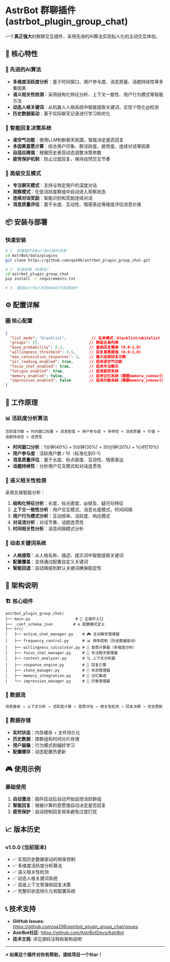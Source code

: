 # AstrBot 群聊插件 (astrbot_plugin_group_chat)

一个**真正强大**的群聊交互插件，采用先进的AI算法实现拟人化的主动交互体验。

## 🌟 核心特性

### 🚀 先进的AI算法
- **多维度活跃度分析**：基于时间窗口、用户参与度、消息质量、话题持续性等多重因素
- **语义相关性检测**：采用结构化特征分析、上下文一致性、用户行为模式等智能方法
- **动态人格关键词**：从机器人人格系统中智能提取关键词，实现个性化@检测
- **历史数据驱动**：基于实际聊天记录进行学习和优化

### 🎯 智能回复决策系统
- **读空气功能**：使用LLM判断聊天氛围，智能决定是否回复
- **多因素意愿计算**：综合用户印象、群活跃度、疲劳度、连续对话等因素
- **自适应阈值**：根据历史表现动态调整决策参数
- **疲劳保护机制**：防止过度回复，保持自然交互节奏

### 💬 高级交互模式
- **专注聊天模式**：支持与特定用户的深度对话
- **观察模式**：在低活跃度群组中自动进入观察状态
- **连续对话奖励**：智能识别和奖励连续对话
- **消息质量评估**：基于长度、互动性、情感表达等维度评估消息价值

## 📦 安装与部署

### 快速安装
```bash
# 1. 克隆插件到AstrBot插件目录
cd AstrBot/data/plugins
git clone https://github.com/qa296/astrbot_plugin_group_chat.git

# 2. 安装依赖（如果有）
cd astrbot_plugin_group_chat
pip install -r requirements.txt

# 3. 重启AstrBot并在WebUI中启用插件
```


## ⚙️ 配置详解

### 🎛️ 核心配置
```json
{
  "list_mode": "blacklist",           // 名单模式：blacklist/whitelist
  "groups": [],                      // 群组名单列表
  "base_probability": 0.3,           // 基础回复概率 (0.0-1.0)
  "willingness_threshold": 0.5,      // 回复意愿阈值 (0.0-1.0)
  "max_consecutive_responses": 3,    // 最大连续回复次数
  "air_reading_enabled": true,       // 启用读空气功能
  "focus_chat_enabled": true,        // 启用专注聊天
  "fatigue_enabled": true,           // 启用疲劳系统
  "memory_enabled": false,           // 启用记忆系统（需要memora_connect）
  "impression_enabled": false        // 启用印象系统（需要memora_connect）
}
```


## 🚀 工作原理

### 📊 活跃度分析算法
```
活跃度分数 = 时间窗口权重 × 消息密度 + 用户参与度 × 多样性 + 消息质量 × 价值 + 话题持续性 × 连贯性
```

- **时间窗口分析**：1分钟(40%) + 5分钟(30%) + 30分钟(20%) + 1小时(10%)
- **用户参与度**：活跃用户数 / 10（标准化到0-1）
- **消息质量评估**：基于长度、标点密度、互动性、情感表达
- **话题持续性**：分析用户交互模式和对话连贯性

### 🎯 语义相关性检测
采用五维智能分析：

1. **结构化特征分析**：长度、标点密度、@提及、疑问句特征
2. **上下文一致性分析**：用户交互模式、消息长度模式、时间间隔
3. **用户行为模式分析**：互动频率、活跃度、响应模式
4. **对话流分析**：对话节奏、话题连贯性
5. **时间相关性分析**：消息间隔模式分析

### 🧠 动态关键词系统
- **人格提取**：从人格名称、描述、提示词中智能提取关键词
- **配置覆盖**：支持通过配置自定义关键词
- **智能回退**：自动降级到默认关键词确保稳定性

## 📁 架构说明

### 🏗️ 核心组件
```
astrbot_plugin_group_chat/
├── main.py                    # 🎯 主插件入口
├── _conf_schema.json         # ⚙️ 配置模式定义
├── src/
│   ├── active_chat_manager.py    # 🎮 主动聊天管理器
│   ├── frequency_control.py      # 📊 频率控制（历史数据驱动）
│   ├── willingness_calculator.py # 🧮 意愿计算器（多维度分析）
│   ├── focus_chat_manager.py     # 🎯 专注聊天管理器
│   ├── context_analyzer.py       # 🔍 上下文分析器
│   ├── response_engine.py        # 💬 回复引擎
│   ├── state_manager.py          # 💾 状态管理器
│   ├── memory_integration.py     # 🧠 记忆集成
│   └── impression_manager.py     # 👤 印象管理器
```

### 🔄 数据流
```
消息接收 → 上下文分析 → 活跃度计算 → 意愿评估 → 相关性检测 → 回复决策 → 状态更新
```

### 💾 数据存储
- **实时状态**：内存缓存 + 文件持久化
- **历史数据**：按群组和时间分片存储
- **用户画像**：行为模式和偏好学习
- **配置缓存**：动态配置热更新

## 🎮 使用示例

### 基础使用
1. **自动激活**：插件启动后自动开始监控活跃群组
2. **智能回复**：根据计算的意愿值自动决定是否回复
3. **疲劳保护**：自动控制回复频率避免过度打扰


## 📈 版本历史

### v1.0.0 (当前版本)
- ✅ 实现历史数据驱动的频率控制
- ✅ 多维度活跃度分析算法
- ✅ 语义相关性检测
- ✅ 动态人格关键词系统
- ✅ 高级上下文管理和回复决策
- ✅ 完整的状态持久化和配置系统

## 📞 技术支持

- **GitHub Issues**: https://github.com/qa296/astrbot_plugin_group_chat/issues
- **AstrBot社区**: https://github.com/AstrBotDevs/AstrBot
- **技术文档**: 详见源码注释和架构说明

---

**⭐ 如果这个插件对你有帮助，请给项目一个Star！**
